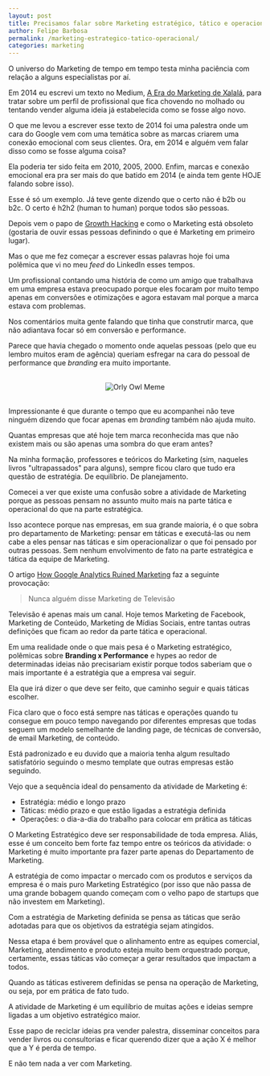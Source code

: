 ```yaml
---
layout: post
title: Precisamos falar sobre Marketing estratégico, tático e operacional
author: Felipe Barbosa
permalink: /marketing-estrategico-tatico-operacional/
categories: marketing
---
```


O universo do Marketing de tempo em tempo testa minha paciência com relação a alguns especialistas por aí.

Em 2014 eu escrevi um texto no Medium, [A Era do Marketing de Xalalá](https://medium.com/Marketing-para-startups/a-era-do-Marketing-de-xalala-333944c242e0), para tratar sobre um perfil de profissional que fica chovendo no molhado ou tentando vender alguma ideia já estabelecida como se fosse algo novo.

O que me levou a escrever esse texto de 2014 foi uma palestra onde um cara do Google vem com uma temática sobre as marcas criarem uma conexão emocional com seus clientes. Ora, em 2014 e alguém vem falar disso como se fosse alguma coisa?

Ela poderia ter sido feita em 2010, 2005, 2000. Enfim, marcas e conexão emocional era pra ser mais do que batido em 2014 (e ainda tem gente HOJE falando sobre isso).

Esse é só um exemplo. Já teve gente dizendo que o certo não é b2b ou b2c. O certo é h2h2 (human to human) porque todos são pessoas.

Depois vem o papo de [Growth Hacking](https://medium.com/felipe-barbosa/growth-hacking-%C3%A9-Marketing-6bfb677c154d) e como o Marketing está obsoleto (gostaria de ouvir essas pessoas definindo o que é Marketing em primeiro lugar).

Mas o que me fez começar a escrever essas palavras hoje foi uma polêmica que vi no meu *feed* do LinkedIn esses tempos.

Um profissional contando uma história de como um amigo que trabalhava em uma empresa estava preocupado porque eles focaram por muito tempo apenas em conversões e otimizações e agora estavam mal porque a marca estava com problemas.

Nos comentários muita gente falando que tinha que construtir marca, que não adiantava focar só em conversão e performance. 

Parece que havia chegado o momento onde aquelas pessoas (pelo que eu lembro muitos eram de agência) queriam esfregar na cara do pessoal de performance que *branding* era muito importante.

<br>
<div style="text-align:center;">
<img alt="Orly Owl Meme" src="https://res.cloudinary.com/felipe-barbosa/image/upload/v1503462039/orly_owl_fjtm0k.jpg" />
</div>
<br>

Impressionante é que durante o tempo que eu acompanhei não teve ninguém dizendo que focar apenas em *branding* também não ajuda muito.

Quantas empresas que até hoje tem marca reconhecida mas que não existem mais ou são apenas uma sombra do que eram antes?

Na minha formação, professores e teóricos do Marketing (sim, naqueles livros "ultrapassados" para alguns), sempre ficou claro que tudo era questão de estratégia. De equilíbrio. De planejamento.

Comecei a ver que existe uma confusão sobre a atividade de Marketing porque as pessoas pensam no assunto muito mais na parte tática e operacional do que na parte estratégica.

Isso acontece porque nas empresas, em sua grande maioria, é o que sobra pro departamento de Marketing: pensar em táticas e executá-las ou nem cabe a eles pensar nas táticas e sim operacionalizar o que foi pensado por outras pessoas. Sem nenhum envolvimento de fato na parte estratégica e tática da equipe de Marketing.

O artigo [How Google Analytics Ruined Marketing](https://techcrunch.com/2016/08/07/how-google-analytics-ruined-Marketing/) faz a seguinte provocação: 

> Nunca alguém disse Marketing de Televisão

Televisão é apenas mais um canal. Hoje temos Marketing de Facebook, Marketing de Conteúdo, Marketing de Mídias Sociais, entre tantas outras definições que ficam ao redor da parte tática e operacional.

Em uma realidade onde o que mais pesa é o Marketing estratégico, polêmicas sobre **Branding x Performance** e hypes ao redor de determinadas ideias não precisariam existir porque todos saberiam que o mais importante é a estratégia que a empresa vai seguir.

Ela que irá dizer o que deve ser feito, que caminho seguir e quais táticas escolher.

Fica claro que o foco está sempre nas táticas e operações quando tu consegue em pouco tempo navegando por diferentes empresas que todas seguem um modelo semelhante de landing page, de técnicas de conversão, de email Marketing, de conteúdo.

Está padronizado e eu duvido que a maioria tenha algum resultado satisfatório seguindo o mesmo template que outras empresas estão seguindo.

Vejo que a sequência ideal do pensamento da atividade de Marketing é:

- Estratégia: médio e longo prazo
- Táticas: médio prazo e que estão ligadas a estratégia definida
- Operações: o dia-a-dia do trabalho para colocar em prática as táticas

O Marketing Estratégico deve ser responsabilidade de toda empresa. Aliás, esse é um conceito bem forte faz tempo entre os teóricos da atividade: o Marketing é muito importante pra fazer parte apenas do Departamento de Marketing.

A estratégia de como impactar o mercado com os produtos e serviços da empresa é o mais puro Marketing Estratégico (por isso que não passa de uma grande bobagem quando começam com o velho papo de startups que não investem em Marketing).

Com a estratégia de Marketing definida se pensa as táticas que serão adotadas para que os objetivos da estratégia sejam atingidos. 

Nessa etapa é bem provável que o alinhamento entre as equipes comercial, Marketing, atendimento e produto esteja muito bem orquestrado porque, certamente, essas táticas vão começar a gerar resultados que impactam a todos.

Quando as táticas estiverem definidas se pensa na operação de Marketing, ou seja, por em prática de fato tudo.

A atividade de Marketing é um equilíbrio de muitas ações e ideias sempre ligadas a um objetivo estratégico maior. 

Esse papo de reciclar ideias pra vender palestra, disseminar conceitos para vender livros ou consultorias e ficar querendo dizer que a ação X é melhor que a Y é perda de tempo.

E não tem nada a ver com Marketing.



